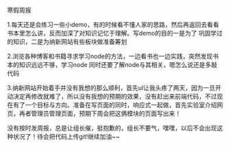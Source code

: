 寒假周报

1.每天还是会练习一些小demo，有的时候看不懂人家的思路，然后再返回去看看书本里怎么讲，反而加深了对知识记忆于理解。写demo的目的一是为了
巩固学过的知识，二是为纳新网站有些板块做准备筹划

2.浏览各种博客和书籍寻求学习node的方法，一边看书也一边实践，突然发现书本的知识远远不够，学习node 同时还要了解node与其相关，嗯怎么说还是多敲代码

3.纳新网站开始着手并没有我想的那么顺利，首先ul让我头疼了两天，因为一旦开动决定再修改就难了，所以没有我想的预期的效果，没有赶出来前端代码，不过现在有了一个目标与方向。准备在写页面的同时，响应式一起做，首先实验室介绍网页，再者管理员管理页面，预期下周会把这俩模块的页面写出来！


没有按时发周报，总是让组长催，挺抱歉的，组长不要气，嘿嘿，以后不会出现这种状况了！待会把代码上传git!继续加油~~